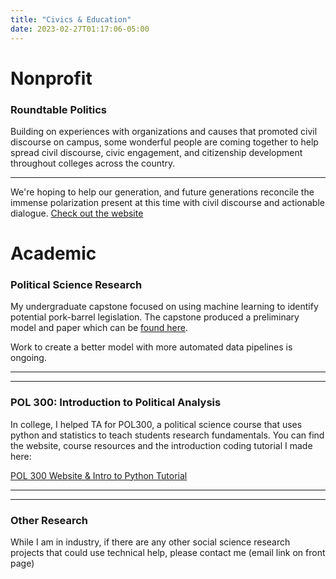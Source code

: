 ```yaml
---
title: "Civics & Education"
date: 2023-02-27T01:17:06-05:00
---
```

#  Nonprofit

### Roundtable Politics
Building on experiences with organizations and causes that promoted civil discourse on campus, some wonderful people are coming together to help spread civil discourse, civic engagement, and citizenship development throughout colleges across the country.   
_________________
We're hoping to help our generation, and future generations reconcile the immense polarization present at this time with civil discourse and actionable dialogue. [Check out the website](https://roundtablepolitics.org/) 

#  Academic 

### Political Science Research
My undergraduate capstone focused on using machine learning to identify potential pork-barrel legislation. The capstone produced a preliminary model and paper which can be [found here](https://digitalcommons.dartmouth.edu/dujpew/vol1/iss4/7/).

Work to create a better model with more automated data pipelines is ongoing.
_________________
_________________
### POL 300: Introduction to Political Analysis
In college, I helped TA for POL300, a political science course that uses python and statistics to teach students research fundamentals. You can find the website, course resources and the introduction coding tutorial I made here:

[POL 300 Website & Intro to Python Tutorial](https://infallible-austin-8176ba.netlify.app/)
_________________
_________________
### Other Research
While I am in industry, if there are any other social science research projects that could use technical help, please contact me (email link on front page)
